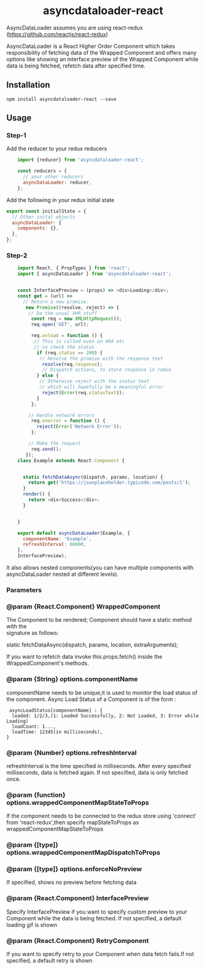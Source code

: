 <h1 align="center">asyncdataloader-react</h1>

AsyncDataLoader assumes you are using react-redux (<https://github.com/reactjs/react-redux>)

AsyncDataLoader is a React Higher Order Component which takes responsibility of fetching data of 
the Wrapped Component and offers many options like showing an interface preview of the Wrapped
Component while data is being fetched, refetch data after specified time.

## Installation

    npm install asyncdataloader-react --save

## Usage

### Step-1
  Add the reducer to your redux reducers

```javascript
    import {reducer} from 'asyncdataloader-react';

    const reducers = {
      // your other reducers
      asyncDataLoader: reducer,
    };
```

  Add the following in your redux initial state
  
  ```javascript
  export const initialState = {
    // Other inital objects
    asyncDataLoader: {
      components: {},
    },
  };
  ```


### Step-2

```javascript
    import React, { PropTypes } from 'react';
    import { asyncDataLoader } from 'asyncdataloader-react';


    const InterfacePreview = (props) => <div>Loading</div>;
    const get = (url) =>
      // Return a new promise.
       new Promise((resolve, reject) => {
        // Do the usual XHR stuff
         const req = new XMLHttpRequest();
         req.open('GET', url);

         req.onload = function () {
          // This is called even on 404 etc
          // so check the status
           if (req.status == 200) {
            // Resolve the promise with the response text
             resolve(req.response);
             // Dispatch actions, to store response in redux
           } else {
            // Otherwise reject with the status text
            // which will hopefully be a meaningful error
             reject(Error(req.statusText));
           }
         };

        // Handle network errors
         req.onerror = function () {
           reject(Error('Network Error'));
         };

        // Make the request
         req.send();
       });
    class Example extends React.Component {


      static fetchDataAsync(dispatch, params, location) {
        return get('https://jsonplaceholder.typicode.com/posts/1');
      }
      render() {
        return <div>Success</div>;
      }


    }

    export default asyncDataLoader(Example, {
      componentName: 'Example',
      refreshInterval: 60000,
    },
    InterfacePreview);
```


It also allows nested components(you can have multiple components with asyncDataLoader nested at different levels).


### Parameters
### @param  {React.Component} WrappedComponent

  The Component to be rendered; Component should have a static method with the                                                      
  signature as follows:

   static fetchDataAsync(dispatch, params, location, extraArguments);

If you want to refetch data invoke this.props.fetch() inside the WrappedComponent's methods.

### @param  {String} options.componentName                     
   componentName needs to be unique,it is used to monitor the load status of                                                          
   the component.
   Async Load Status of a Component is of the form : 
     
     asyncLoadStatus[componentName] : {
      loaded: 1/2/3,(1: Loaded Successfully, 2: Not Loaded, 3: Error while Loading)
      loadCount: 1...,
      loadTime: 12345(in milliseconds),
    }

### @param  {Number} options.refreshInterval
   refreshInterval is the time specified in milliseconds. After every specified milliseconds,
   data is fetched again. If not specified, data is only fetched once.


### @param  {function} options.wrappedComponentMapStateToProps
   If the component needs to be connected to the redux store using 'connect' from 'react-redux',then specify mapStateToProps as wrappedComponentMapStateToProps


### @param  {[type]} options.wrappedComponentMapDispatchToProps

### @param  {[type]} options.enforceNoPreview
   If specified, shows no preview before fetching data

### @param  {React.Component} InterfacePreview 
   Specify InterfacePreview if you want to specify custom preview to your Component while the data is being fetched. If not specified, a default loading gif is shown

### @param  {React.Component} RetryComponent
   If you want to specify retry to your Component when data fetch fails.If not specified, a default retry is shown
